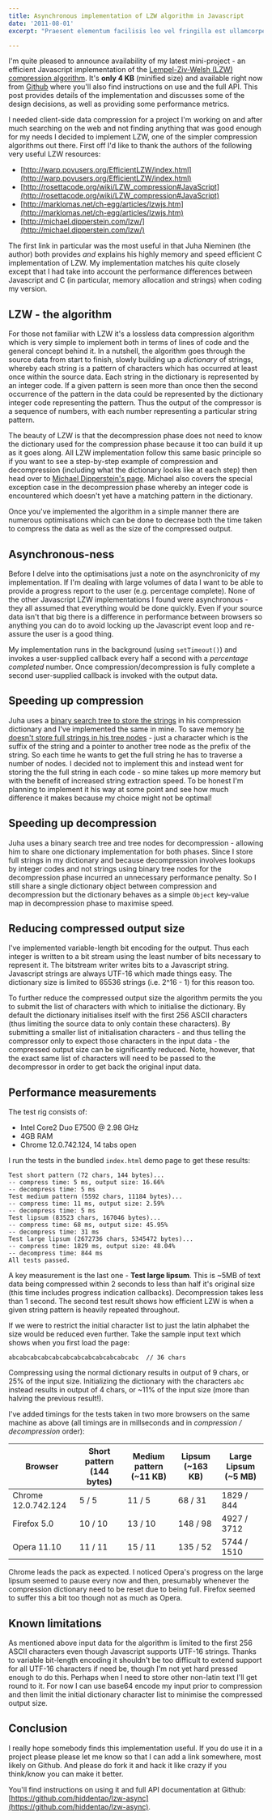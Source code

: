 ```yaml
---
title: Asynchronous implementation of LZW algorithm in Javascript
date: '2011-08-01'
excerpt: "Praesent elementum facilisis leo vel fringilla est ullamcorper eget. At imperdiet dui accumsan sit amet nulla facilities morbi tempus."

---
```

I'm quite pleased to announce availability of my latest mini-project - an efficient Javascript implementation of the [Lempel-Ziv-Welsh (LZW) compression algorithm](http://en.wikipedia.org/wiki/Lempel–Ziv–Welch). It's **only 4 KB** (minified size) and available right now from [Github](https://github.com/hiddentao/lzw-async) where you'll also find instructions on use and the full API. This post provides details of the implementation and discusses some of the design decisions, as well as providing some performance metrics.
<a id="more"></a><a id="more-1281"></a>

I needed client-side data compression for a project I'm working on and after much searching on the web and not finding anything that was good enough for my needs I decided to implement LZW, one of the simpler compression algorithms out there. First off I'd like to thank the authors of the following very useful LZW resources:

* [http://warp.povusers.org/EfficientLZW/index.html](http://warp.povusers.org/EfficientLZW/index.html)
* [http://rosettacode.org/wiki/LZW_compression#JavaScript](http://rosettacode.org/wiki/LZW_compression#JavaScript)
* [http://marklomas.net/ch-egg/articles/lzwjs.htm](http://marklomas.net/ch-egg/articles/lzwjs.htm)
* [http://michael.dipperstein.com/lzw/](http://michael.dipperstein.com/lzw/)

The first link in particular was the most useful in that Juha Nieminen (the author) both provides *and* explains his highly memory and speed efficient C implementation of LZW. My implementation matches his quite closely except that I had take into account the performance differences between Javascript and C (in particular, memory allocation and strings) when coding my version.

## LZW - the algorithm ##

For those not familiar with LZW it's a lossless data compression algorithm which is very simple to implement both in terms of lines of code and the general concept behind it. In a nutshell, the algorithm goes through the source data from start to finish, slowly building up a *dictionary* of strings, whereby each string is a pattern of characters which has occurred at least once within the source data. Each string in the dictionary is represented by an integer code. If a given pattern is seen more than once then the second occurrence of the pattern in the data could be represented by the dictionary integer code representing the pattern. Thus the output of the compressor is a sequence of numbers, with each number representing a particular string pattern.

The beauty of LZW is that the decompression phase does not need to know the dictionary used for the compression phase because it too can build it up as it goes along. All LZW implementation follow this same basic principle so if you want to see a step-by-step example of compression and decompression (including what the dictionary looks like at each step) then head over to [Michael Dipperstein's page](http://michael.dipperstein.com/lzw/). Michael also covers the special exception case in the decompression phase whereby an integer code is encountered which doesn't yet have a matching pattern in the dictionary.

Once you've implemented the algorithm in a simple manner there are numerous optimisations which can be done to decrease both the time taken to compress the data as well as the size of the compressed output.

## Asynchronous-ness

Before I delve into the optimisations just a note on the asynchronicity of my implementation. If I'm dealing with large volumes of data I want to be able to provide a progress report to the user (e.g. percentage complete). None of the other Javascript LZW implementations I found were asynchronous - they all assumed that everything would be done quickly. Even if your source data isn't that big there is a difference in performance between browsers so anything you can do to avoid locking up the Javascript event loop and re-assure the user is a good thing.

My implementation runs in the background (using `setTimeout()`) and invokes a user-supplied callback every half a second with a *percentage completed* number. Once compression/decompression is fully complete a second user-supplied callback is invoked with the output data.

## Speeding up compression

Juha uses a [binary search tree to store the strings](http://warp.povusers.org/EfficientLZW/part4.html) in his compression dictionary and I've implemented the same in mine. To save memory [he doesn't store full strings in his tree nodes](http://warp.povusers.org/EfficientLZW/part2.html) - just a character which is the suffix of the string and a pointer to another tree node as the prefix of the string. So each time he wants to get the full string he has to traverse a number of nodes. I decided not to implement this and instead went for storing the the full string in each code - so mine takes up more memory but with the benefit of increased string extraction speed. To be honest I'm planning to implement it his way at some point and see how much difference it makes because my choice might not be optimal!

## Speeding up decompression

Juha uses a binary search tree and tree nodes for decompression - allowing him to share one dictionary implementation for both phases. Since I store full strings in my dictionary and because decompression involves lookups by integer codes and not strings using binary tree nodes for the decompression phase incurred an unnecessary performance penalty. So I still share a single dictionary object between compression and decompression but the dictionary behaves as a simple `Object` key-value map in decompression phase to maximise speed.

## Reducing compressed output size

I've implemented variable-length bit encoding for the output. Thus each integer is written to a bit stream using the least number of bits necessary to represent it. The bitstream writer writes bits to a Javascript string. Javascript strings are always UTF-16 which made things easy. The dictionary size is limited to 65536 strings (i.e. 2^16 - 1) for this reason too.

To further reduce the compressed output size the algorithm permits the you to submit the list of characters with which to initialise the dictionary. By default the dictionary initialises itself with the first 256 ASCII characters (thus limiting the source data to only contain these characters). By submitting a smaller list of initialisation characters - and thus telling the compressor only to expect those characters in the input data - the compressed output size can be significantly reduced. Note, however, that the exact same list of characters will need to be passed to the decompressor in order to get back the original input data.

## Performance measurements

The test rig consists of:

* Intel Core2 Duo E7500 @ 2.98 GHz
* 4GB RAM
* Chrome 12.0.742.124, 14 tabs open

I run the tests in the bundled `index.html` demo page to get these results:

```
Test short pattern (72 chars, 144 bytes)...
-- compress time: 5 ms, output size: 16.66%
-- decompress time: 5 ms
Test medium pattern (5592 chars, 11184 bytes)...
-- compress time: 11 ms, output size: 2.59%
-- decompress time: 5 ms
Test lipsum (83523 chars, 167046 bytes)...
-- compress time: 68 ms, output size: 45.95%
-- decompress time: 31 ms
Test large lipsum (2672736 chars, 5345472 bytes)...
-- compress time: 1829 ms, output size: 48.04%
-- decompress time: 844 ms
All tests passed.
```

A key measurement is the last one - **Test large lipsum**. This is ~5MB of text data being compressed within 2 seconds to less than half it's original size (this time includes progress indication callbacks). Decompression takes less than 1 second. The second test result shows how efficient LZW is when a given string pattern is heavily repeated throughout.

If we were to restrict the initial character list to just the latin alphabet the size would be reduced even further. Take the sample input text which shows when you first load the page:

```
abcabcabcabcabcabcabcabcabcabcabcabc  // 36 chars
```

Compressing using the normal dictionary results in output of 9 chars, or 25% of the input size. Initializing the dictionary with the characters `abc` instead results in output of 4 chars, or ~11% of the input size (more than halving the previous result!).

I've added timings for the tests taken in two more browsers on the same machine as above (all timings are in millseconds and in *compression / decompression* order):

| Browser | Short pattern (144 bytes) | Medium pattern (~11 KB) | Lipsum (~163 KB) | Large Lipsum (~5 MB) |
| --- | --- | --- | --- | --- |
| Chrome 12.0.742.124 | 5 / 5 | 11 / 5 | 68 / 31 | 1829 / 844 |
| Firefox 5.0 | 10 / 10 | 13 / 10 | 148 / 98 | 4927 / 3712 |
| Opera 11.10 | 11 / 11 | 15 / 11 | 135 / 52 | 5744 / 1510 |

Chrome leads the pack as expected. I noticed Opera's progress on the large lipsum seemed to pause every now and then, presumably whenever the compression dictionary need to be reset due to being full. Firefox seemed to suffer this a bit too though not as much as Opera.

## Known limitations

As mentioned above input data for the algorithm is limited to the first 256 ASCII characters even though Javascript supports UTF-16 strings. Thanks to variable bit-length encoding it shouldn't be too difficult to extend support for all UTF-16 characters if need be, though I'm not yet hard pressed enough to do this. Perhaps when I need to store other non-latin text I'll get round to it. For now I can use base64 encode my input prior to compression and then limit the initial dictionary character list to minimise the compressed output size.

## Conclusion

I really hope somebody finds this implementation useful. If you do use it in a project please please let me know so that I can add a link somewhere, most likely on Github. And please do fork it and hack it like crazy if you think/know you can make it better.

You'll find instructions on using it and full API documentation at Github: [https://github.com/hiddentao/lzw-async](https://github.com/hiddentao/lzw-async).
